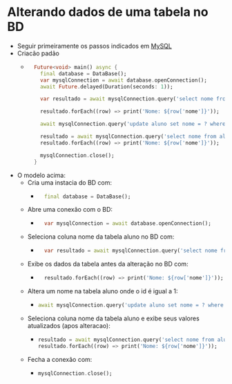 # Alterando dados de uma tabela no BD
- Seguir primeiramente os passos indicados em [MySQL](../../MYSQL.md)
- Criacão padão
  - ```dart
      Future<void> main() async {
        final database = DataBase();
        var mysqlConnection = await database.openConnection();
        await Future.delayed(Duration(seconds: 1));

        var resultado = await mysqlConnection.query('select nome from aluno'); 

        resultado.forEach((row) => print('Nome: ${row['nome']}'));

        await mysqlConnection.query('update aluno set nome = ? where id = ?', ['JB Silva', 1]);

        resultado = await mysqlConnection.query('select nome from aluno');
        resultado.forEach((row) => print('Nome: ${row['nome']}'));

        mysqlConnection.close();
      }
    ```
- O modelo acima:
    - Cria uma instacia do BD com:
        - ```dart
            final database = DataBase();
            ```
    - Abre uma conexão com o BD:
        - ```dart
            var mysqlConnection = await database.openConnection();
            ```
    - Seleciona coluna nome da tabela aluno no BD com:
        - ```dart
            var resultado = await mysqlConnection.query('select nome from aluno');
            ```
    - Exibe os dados da tabela antes da alteração no BD com:
        - ```dart
            resultado.forEach((row) => print('Nome: ${row['nome']}'));
            ```
    - Altera um nome na tabela aluno onde o id é igual a 1:
        - ```dart
          await mysqlConnection.query('update aluno set nome = ? where id = ?', ['JB Silva', 1]);
          ```
    - Seleciona coluna nome da tabela aluno e exibe seus valores atualizados (apos alteracao):
        - ```dart
          resultado = await mysqlConnection.query('select nome from aluno');
          resultado.forEach((row) => print('Nome: ${row['nome']}'));
            ```
    - Fecha a conexão com:
        - ```dart
          mysqlConnection.close();
            ```   
